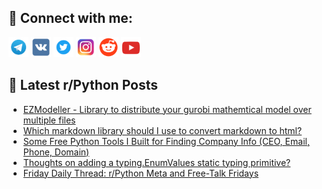 ## 🔎 Connect with me:
[<img src="https://github.com/bullbesh/bullbesh/blob/main/images/Telegram.png" width="32" height="32" />](https://t.me/bullbesh)
[<img src="https://github.com/bullbesh/bullbesh/blob/main/images/VK.png" width="32" height="32" />](https://vk.com/bullbesh)
[<img src="https://github.com/bullbesh/bullbesh/blob/main/images/Twitter.png" width="32" height="32" />](https://twitter.com/bullbesh1)
[<img src="https://github.com/bullbesh/bullbesh/blob/main/images/Instagram.png" width="32" height="32" />](https://www.instagram.com/bullbesh)
[<img src="https://github.com/bullbesh/bullbesh/blob/main/images/Reddit.png" width="32" height="32" />](https://www.reddit.com/user/bullbesh)
[<img src="https://github.com/bullbesh/bullbesh/blob/main/images/YouTube.png" width="32" height="32" />](https://www.youtube.com/channel/UCtfjRs6uzgq5mfm8S06WTcg)

## 📕 Latest r/Python Posts
<!-- BLOG-POST-LIST:START -->
- [EZModeller - Library to distribute your gurobi mathemtical model over multiple files](https://www.reddit.com/r/Python/comments/1k7is3q/ezmodeller_library_to_distribute_your_gurobi/)
- [Which markdown library should I use to convert markdown to html?](https://www.reddit.com/r/Python/comments/1k7ioef/which_markdown_library_should_i_use_to_convert/)
- [Some Free Python Tools I Built for Finding Company Info &lpar;CEO, Email, Phone, Domain&rpar;](https://www.reddit.com/r/Python/comments/1k7gx2e/some_free_python_tools_i_built_for_finding/)
- [Thoughts on adding a typing.EnumValues static typing primitive?](https://www.reddit.com/r/Python/comments/1k7amvg/thoughts_on_adding_a_typingenumvalues_static/)
- [Friday Daily Thread: r/Python Meta and Free-Talk Fridays](https://www.reddit.com/r/Python/comments/1k779nd/friday_daily_thread_rpython_meta_and_freetalk/)
<!-- BLOG-POST-LIST:END -->
